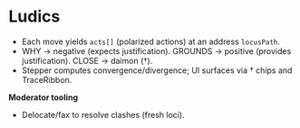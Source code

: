 # Ludics

- Each move yields `acts[]` (polarized actions) at an address `locusPath`.
- WHY → negative (expects justification). GROUNDS → positive (provides justification). CLOSE → daimon (†).
- Stepper computes convergence/divergence; UI surfaces via † chips and TraceRibbon.

**Moderator tooling**
- Delocate/fax to resolve clashes (fresh loci).
